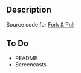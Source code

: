 ## Description

Source code for [Fork & Pull](http://www.forkandpull.com)

## To Do

* README
* Screencasts
